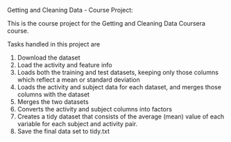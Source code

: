 Getting and Cleaning Data - Course Project:

This is the course project for the Getting and Cleaning Data Coursera course.

Tasks handled in this project are

1. Download the dataset
2. Load the activity and feature info
3. Loads both the training and test datasets, keeping only those columns which reflect a mean or standard deviation
4. Loads the activity and subject data for each dataset, and merges those columns with the dataset
5. Merges the two datasets
6. Converts the activity and subject columns into factors
7. Creates a tidy dataset that consists of the average (mean) value of each variable for each subject and activity pair.
8. Save the final data set to tidy.txt
